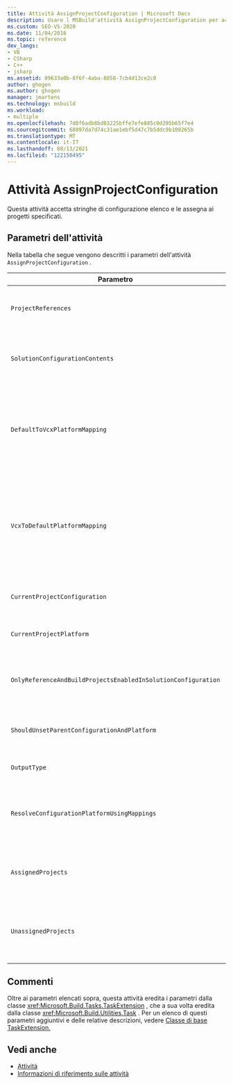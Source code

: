 ```yaml
---
title: Attività AssignProjectConfiguration | Microsoft Docs
description: Usare l MSBuild'attività AssignProjectConfiguration per accettare un elenco di stringhe di configurazione e assegnarle ai progetti specificati.
ms.custom: SEO-VS-2020
ms.date: 11/04/2016
ms.topic: reference
dev_langs:
- VB
- CSharp
- C++
- jsharp
ms.assetid: 09633a0b-8f6f-4aba-8058-7cb4d13ce2c0
author: ghogen
ms.author: ghogen
manager: jmartens
ms.technology: msbuild
ms.workload:
- multiple
ms.openlocfilehash: 7d0f6adb8bd03225bffe7efe885c0d295b65f7e4
ms.sourcegitcommit: 68897da7d74c31ae1ebf5d47c7b5ddc9b108265b
ms.translationtype: MT
ms.contentlocale: it-IT
ms.lasthandoff: 08/13/2021
ms.locfileid: "122150495"
---
```

# <a name="assignprojectconfiguration-task"></a>Attività AssignProjectConfiguration

Questa attività accetta stringhe di configurazione elenco e le assegna ai progetti specificati.

## <a name="task-parameters"></a>Parametri dell'attività

 Nella tabella che segue vengono descritti i parametri dell'attività `AssignProjectConfiguration` .

|Parametro|Descrizione|
|---------------|-----------------|
|`ProjectReferences`|Parametro <xref:Microsoft.Build.Framework.ITaskItem> `[]` di input obbligatorio.<br /><br /> Progetti da configurare.|
|`SolutionConfigurationContents`|Parametro di ouput facoltativo `string`.<br /><br /> Include una stringa XML contenente una configurazione di progetto per ogni progetto. Le configurazioni vengono assegnate ai progetti con nome.|
|`DefaultToVcxPlatformMapping`|Parametro di ouput facoltativo `string`.<br /><br /> Contiene un elenco delimitato da punto e virgola dei mapping dai nomi di piattaforma usati dalla maggior parte dei tipi a quelli usati dai file *VCXPROJ*.<br /><br /> Esempio:<br /><br /> `"AnyCPU=Win32;X86=Win32;X64=X64"`|
|`VcxToDefaultPlatformMapping`|Facoltativo<br /><br /> Parametro di output `string`.<br /><br /> Contiene un elenco delimitato da punto e virgola dei mapping dai nomi di piattaforma *vcxproj* ai nomi di piattaforma utilizzati dalla maggior parte dei tipi.<br /><br /> Esempio:<br /><br /> `"Win32=AnyCPU;X64=X64"`|
|`CurrentProjectConfiguration`|Parametro di ouput facoltativo `string`.<br /><br /> Contiene la configurazione per il progetto corrente.|
|`CurrentProjectPlatform`|Parametro di ouput facoltativo `string`.<br /><br /> Contiene la piattaforma per il progetto corrente.|
|`OnlyReferenceAndBuildProjectsEnabledInSolutionConfiguration`|Parametro di ouput facoltativo `bool`.<br /><br /> Contiene un flag che indica che i riferimenti devono essere compilati anche se sono stati disabilitati nella configurazione del progetto.|
|`ShouldUnsetParentConfigurationAndPlatform`|Parametro di ouput facoltativo `bool`.<br /><br /> Contiene un flag che indica se la configurazione padre e la piattaforma devono essere annullate.|
|`OutputType`|Parametro di ouput facoltativo `string`.<br /><br /> Contiene il tipo di output per il progetto.|
|`ResolveConfigurationPlatformUsingMappings`|Parametro di ouput facoltativo `bool`.<br /><br /> Contiene un flag che indica se la compilazione deve usare i mapping predefiniti per risolvere la configurazione e la piattaforma dei riferimenti del progetto passati.|
|`AssignedProjects`|Parametro di output <xref:Microsoft.Build.Framework.ITaskItem>`[]` facoltativo.<br /><br /> Contiene l'elenco dei percorsi dei riferimenti risolti.|
|`UnassignedProjects`|Parametro di output <xref:Microsoft.Build.Framework.ITaskItem>`[]` facoltativo.<br /><br /> Contiene l'elenco degli elementi di riferimento del progetto che non sono stati risolti usando l'elenco di output prerisolto.|

## <a name="remarks"></a>Commenti

 Oltre ai parametri elencati sopra, questa attività eredita i parametri dalla classe <xref:Microsoft.Build.Tasks.TaskExtension> , che a sua volta eredita dalla classe <xref:Microsoft.Build.Utilities.Task> . Per un elenco di questi parametri aggiuntivi e delle relative descrizioni, vedere [Classe di base TaskExtension.](../msbuild/taskextension-base-class.md)

## <a name="see-also"></a>Vedi anche

- [Attività](../msbuild/msbuild-tasks.md)
- [Informazioni di riferimento sulle attività](../msbuild/msbuild-task-reference.md)
